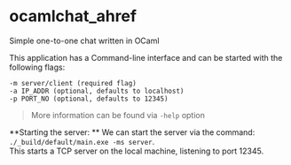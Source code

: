 # ocamlchat_ahref
Simple one-to-one chat written in OCaml

This application has a Command-line interface and can be started with the following flags:
```
-m server/client (required flag)
-a IP_ADDR (optional, defaults to localhost)
-p PORT_NO (optional, defaults to 12345)
```
> More information can be found via `-help` option

**Starting the server: **
We can start the server via the command: `./_build/default/main.exe -ms server`.  
This starts a TCP server on the local machine, listening to port 12345.
